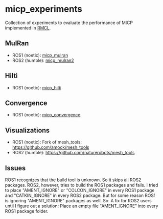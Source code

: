# micp_experiments

Collection of experiments to evaluate the performance of MICP implemented in [RMCL](https://github.com/uos/rmcl).

## MulRan

- ROS1 (noetic): [micp_mulran](./micp_mulran/)
- ROS2 (humble): [micp_mulran2](./micp_mulran2/)

## Hilti

- ROS1 (noetic): [micp_hilti](./micp_hilti/)

## Convergence

- ROS1 (noetic): [micp_convergence](./micp_convergence/)

## Visualizations

- ROS1 (noetic): Fork of mesh_tools: https://github.com/amock/mesh_tools
- ROS2 (humble): https://github.com/naturerobots/mesh_tools


## Issues

ROS1 recognizes that the build tool is unknown. So it skips all ROS2 packages. ROS2, however, tries to build the ROS1 packages and fails. I tried to place "AMENT_IGNORE" or "COLCON_IGNORE" in every ROS1 package and "CATKIN_IGNORE" in every ROS2 package. But for some reason ROS1 is ignoring "AMENT_IGNORE" packages as well. So: A fix for ROS2 users until I figure out a solution: Place an empty file "AMENT_IGNORE" into every ROS1 package folder.